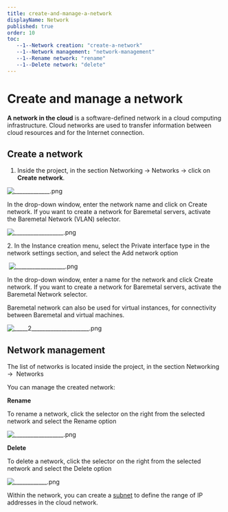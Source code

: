 ```yaml
---
title: create-and-manage-a-network
displayName: Network
published: true
order: 10
toc:
   --1--Network creation: "create-a-network"
   --1--Network management: "network-management"
   --1--Rename network: "rename"
   --1--Delete network: "delete"
---
```

# Create and manage a network

**A network in the cloud** is a software-defined network in a cloud computing infrastructure. Cloud networks are used to transfer information between cloud resources and for the Internet connection. 

## Create a network

1.  Inside the project, in the section Networking → Networks → click on **Create network**. 

<img src="https://support.gcore.com/hc/article_attachments/360011859838/_____________.png" alt="_____________.png">

In the drop-down window, enter the network name and click on Create network. If you want to create a network for Baremetal servers, activate the Baremetal Network (VLAN) selector. 

<img src="https://support.gcore.com/hc/article_attachments/360011859818/__________________.png" alt="__________________.png">

2\. In the Instance creation menu, select the Private interface type in the network settings section, and select the Add network option 

 <img src="https://support.gcore.com/hc/article_attachments/360011776957/__________________.png" alt="__________________.png">

In the drop-down window, enter a name for the network and click Create network. If you want to create a network for Baremetal servers, activate the Baremetal Network selector. 

Baremetal network can also be used for virtual instances, for connectivity between Baremetal and virtual machines. 

<img src="https://support.gcore.com/hc/article_attachments/360011776997/_____2_____________________.png" alt="_____2_____________________.png">

## Network management

The list of networks is located inside the project, in the section Networking →  Networks  

You can manage the created network: 

 **Rename**  
    
To rename a network, click the selector on the right from the selected network and select the Rename option 

<img src="https://support.gcore.com/hc/article_attachments/360011777017/__________________.png" alt="__________________.png">

 **Delete** 
    
To delete a network, click the selector on the right from the selected network and select the Delete option 

<img src="https://support.gcore.com/hc/article_attachments/360011859918/____________.png" alt="____________.png">

Within the network, you can create a <a href=“https://gcore.com/docs/cloud/networking/create-and-manage-a-subnetwork” target="_blank">subnet</a> to define the range of IP addresses in the cloud network.